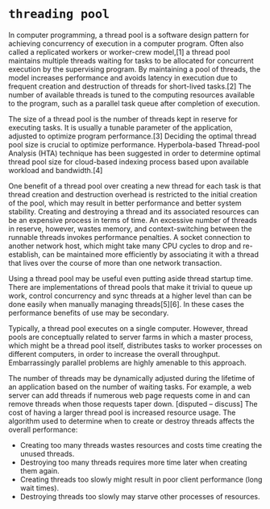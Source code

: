 `threading pool`
=

In computer programming, a thread pool is a software design pattern for achieving concurrency of execution in a computer program. 
Often also called a replicated workers or worker-crew model,[1] a thread pool maintains multiple threads waiting for tasks to be allocated 
for concurrent execution by the supervising program. By maintaining a pool of threads, the model increases performance and avoids latency 
in execution due to frequent creation and destruction of threads for short-lived tasks.[2] 
The number of available threads is tuned to the computing resources available to the program, such as a parallel task queue after 
completion of execution. 



The size of a thread pool is the number of threads kept in reserve for executing tasks. 
It is usually a tunable parameter of the application, adjusted to optimize program performance.[3] 
Deciding the optimal thread pool size is crucial to optimize performance. Hyperbola-based Thread-pool Analysis (HTA) 
technique has been suggested in order to determine optimal thread pool size for cloud-based indexing process based upon 
available workload and bandwidth.[4]

One benefit of a thread pool over creating a new thread for each task is that thread creation and destruction overhead is 
restricted to the initial creation of the pool, which may result in better performance and better system stability. 
Creating and destroying a thread and its associated resources can be an expensive process in terms of time. 
An excessive number of threads in reserve, however, wastes memory, and context-switching between the runnable 
threads invokes performance penalties. A socket connection to another network host, 
which might take many CPU cycles to drop and re-establish, can be maintained more efficiently by associating it with a thread that 
lives over the course of more than one network transaction.

Using a thread pool may be useful even putting aside thread startup time. 
There are implementations of thread pools that make it trivial to queue up work, control concurrency and sync threads 
at a higher level than can be done easily when manually managing threads[5][6]. In these cases the performance benefits of use may be secondary.

Typically, a thread pool executes on a single computer. 
However, thread pools are conceptually related to server farms in which a master process, which might be a thread pool itself, 
distributes tasks to worker processes on different computers, in order to increase the overall throughput. 
Embarrassingly parallel problems are highly amenable to this approach.

The number of threads may be dynamically adjusted during the lifetime of an application based on the number of waiting tasks. 
For example, a web server can add threads if numerous web page requests come in and can remove threads when those requests taper down.
[disputed – discuss] The cost of having a larger thread pool is increased resource usage. 
The algorithm used to determine when to create or destroy threads affects the overall performance: 


- Creating too many threads wastes resources and costs time creating the unused threads.
- Destroying too many threads requires more time later when creating them again.
- Creating threads too slowly might result in poor client performance (long wait times).
- Destroying threads too slowly may starve other processes of resources.
